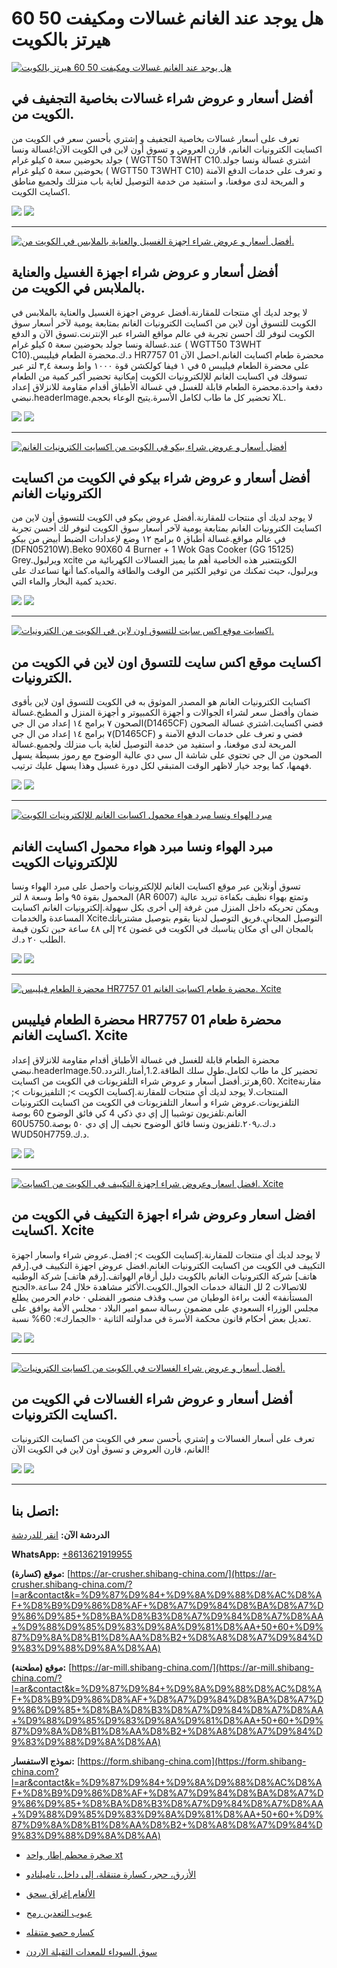 # هل يوجد عند الغانم غسالات ومكيفت 50 60 هيرتز بالكويت

<a href="https://swt.shibang-china.com/?l=ar&img&k=%D9%87%D9%84+%D9%8A%D9%88%D8%AC%D8%AF+%D8%B9%D9%86%D8%AF+%D8%A7%D9%84%D8%BA%D8%A7%D9%86%D9%85+%D8%BA%D8%B3%D8%A7%D9%84%D8%A7%D8%AA+%D9%88%D9%85%D9%83%D9%8A%D9%81%D8%AA+50+60+%D9%87%D9%8A%D8%B1%D8%AA%D8%B2+%D8%A8%D8%A7%D9%84%D9%83%D9%88%D9%8A%D8%AA" target="_blank">![هل يوجد عند الغانم غسالات ومكيفت 50 60 هيرتز بالكويت](http://static.shibang-china.com/all-800x300/767.jpg)</a>

## أفضل أسعار و عروض شراء غسالات بخاصية التجفيف في الكويت من.
تعرف على أسعار غسالات بخاصية التجفيف و إشتري بأحسن سعر في الكويت من اكسايت الكترونيات الغانم، قارن العروض و تسوق أون لاين في الكويت الآن!غسالة ونسا جولد بحوضين سعة ٥ كيلو غرام ( WGTT50 T3WHT C10.اشتري غسالة ونسا جولد بحوضين سعة ٥ كيلو غرام ( WGTT50 T3WHT C10) و تعرف على خدمات الدفع الآمنة و المريحة لدى موقعنا، و استفيد من خدمة التوصيل لغاية باب منزلك ولجميع مناطق اكسايت الكويت.


<a href="https://whatsapp.shibangsoft.com/WhatsApp.php" target="_blank" title="WhatsApp">![](http://static.shibang-china.com/icon/whatsapp.png)</a> <a href="https://swt.shibang-china.com/?l=ar&icon&k=%D9%87%D9%84+%D9%8A%D9%88%D8%AC%D8%AF+%D8%B9%D9%86%D8%AF+%D8%A7%D9%84%D8%BA%D8%A7%D9%86%D9%85+%D8%BA%D8%B3%D8%A7%D9%84%D8%A7%D8%AA+%D9%88%D9%85%D9%83%D9%8A%D9%81%D8%AA+50+60+%D9%87%D9%8A%D8%B1%D8%AA%D8%B2+%D8%A8%D8%A7%D9%84%D9%83%D9%88%D9%8A%D8%AA" target="_blank">![](http://static.shibang-china.com/icon/chat-ar.png)</a>

---

<a href="https://swt.shibang-china.com/?l=ar&img&k=%D9%87%D9%84+%D9%8A%D9%88%D8%AC%D8%AF+%D8%B9%D9%86%D8%AF+%D8%A7%D9%84%D8%BA%D8%A7%D9%86%D9%85+%D8%BA%D8%B3%D8%A7%D9%84%D8%A7%D8%AA+%D9%88%D9%85%D9%83%D9%8A%D9%81%D8%AA+50+60+%D9%87%D9%8A%D8%B1%D8%AA%D8%B2+%D8%A8%D8%A7%D9%84%D9%83%D9%88%D9%8A%D8%AA" target="_blank">![أفضل أسعار و عروض شراء اجهزة الغسيل والعناية بالملابس في الكويت من.](http://static.shibang-china.com/all-800x300/1134.jpg)</a>

## أفضل أسعار و عروض شراء اجهزة الغسيل والعناية بالملابس في الكويت من.
لا يوجد لديك أي منتجات للمقارنة.أفضل عروض اجهزة الغسيل والعناية بالملابس في الكويت للتسوق أون لاين من اكسايت الكترونيات الغانم بمتابعة يومية لآخر أسعار سوق الكويت لنوفر لك أحسن تجربة في عالم مواقع الشراء عبر الإنترنت.تسوق الآن و الدفع عند.غسالة ونسا جولد بحوضين سعة ٥ كيلو غرام ( WGTT50 T3WHT C10).د.ك.محضرة الطعام فيليبس HR7757 01 محضرة طعام اكسايت الغانم.احصل الآن على محضرة الطعام فيليبس ٥ في ١ فيفا كولكشن قوة ١٠٠٠ واط وسعة ٣,٤ لتر عبر تسوقك في اكسايت الغانم للإلكترونيات الكويت إمكانية تحضير أكبر كمية من الطعام دفعة واحدة.محضرة الطعام قابلة للغسل في غسالة الأطباق أقدام مقاومة للانزلاق إعداد نبضي.headerImage.تحضير كل ما طاب لكامل الأسرة.يتيح الوعاء بحجم XL.


<a href="https://whatsapp.shibangsoft.com/WhatsApp.php" target="_blank" title="WhatsApp">![](http://static.shibang-china.com/icon/whatsapp.png)</a> <a href="https://swt.shibang-china.com/?l=ar&icon&k=%D9%87%D9%84+%D9%8A%D9%88%D8%AC%D8%AF+%D8%B9%D9%86%D8%AF+%D8%A7%D9%84%D8%BA%D8%A7%D9%86%D9%85+%D8%BA%D8%B3%D8%A7%D9%84%D8%A7%D8%AA+%D9%88%D9%85%D9%83%D9%8A%D9%81%D8%AA+50+60+%D9%87%D9%8A%D8%B1%D8%AA%D8%B2+%D8%A8%D8%A7%D9%84%D9%83%D9%88%D9%8A%D8%AA" target="_blank">![](http://static.shibang-china.com/icon/chat-ar.png)</a>

---

<a href="https://swt.shibang-china.com/?l=ar&img&k=%D9%87%D9%84+%D9%8A%D9%88%D8%AC%D8%AF+%D8%B9%D9%86%D8%AF+%D8%A7%D9%84%D8%BA%D8%A7%D9%86%D9%85+%D8%BA%D8%B3%D8%A7%D9%84%D8%A7%D8%AA+%D9%88%D9%85%D9%83%D9%8A%D9%81%D8%AA+50+60+%D9%87%D9%8A%D8%B1%D8%AA%D8%B2+%D8%A8%D8%A7%D9%84%D9%83%D9%88%D9%8A%D8%AA" target="_blank">![أفضل أسعار و عروض شراء بيكو في الكويت من اكسايت الكترونيات الغانم](http://static.shibang-china.com/all-800x300/197.jpg)</a>

## أفضل أسعار و عروض شراء بيكو في الكويت من اكسايت الكترونيات الغانم
لا يوجد لديك أي منتجات للمقارنة.أفضل عروض بيكو في الكويت للتسوق أون لاين من اكسايت الكترونيات الغانم بمتابعة يومية لآخر أسعار سوق الكويت لنوفر لك أحسن تجربة في عالم مواقع.غسالة أطباق ٥ برامج ١٢ وضع لإعدادات الضبط أبيض من بيكو (DFN05210W).Beko 90X60 4 Burner + 1 Wok Gas Cooker (GG 15125) Grey.ويرلبول xcite الكويتتعتبر هذه الخاصية أهم ما يميز الغسالات الكهربائية من ويرلبول، حيث تمكنك من توفير الكثير من الوقت والطاقة والمياه.كما أنها تساعدك على تحديد كمية البخار والماء التي.


<a href="https://whatsapp.shibangsoft.com/WhatsApp.php" target="_blank" title="WhatsApp">![](http://static.shibang-china.com/icon/whatsapp.png)</a> <a href="https://swt.shibang-china.com/?l=ar&icon&k=%D9%87%D9%84+%D9%8A%D9%88%D8%AC%D8%AF+%D8%B9%D9%86%D8%AF+%D8%A7%D9%84%D8%BA%D8%A7%D9%86%D9%85+%D8%BA%D8%B3%D8%A7%D9%84%D8%A7%D8%AA+%D9%88%D9%85%D9%83%D9%8A%D9%81%D8%AA+50+60+%D9%87%D9%8A%D8%B1%D8%AA%D8%B2+%D8%A8%D8%A7%D9%84%D9%83%D9%88%D9%8A%D8%AA" target="_blank">![](http://static.shibang-china.com/icon/chat-ar.png)</a>

---

<a href="https://swt.shibang-china.com/?l=ar&img&k=%D9%87%D9%84+%D9%8A%D9%88%D8%AC%D8%AF+%D8%B9%D9%86%D8%AF+%D8%A7%D9%84%D8%BA%D8%A7%D9%86%D9%85+%D8%BA%D8%B3%D8%A7%D9%84%D8%A7%D8%AA+%D9%88%D9%85%D9%83%D9%8A%D9%81%D8%AA+50+60+%D9%87%D9%8A%D8%B1%D8%AA%D8%B2+%D8%A8%D8%A7%D9%84%D9%83%D9%88%D9%8A%D8%AA" target="_blank">![اكسايت موقع اكس سايت للتسوق اون لاين في الكويت من الكترونيات.](http://static.shibang-china.com/all-800x300/1461.jpg)</a>

## اكسايت موقع اكس سايت للتسوق اون لاين في الكويت من الكترونيات.
اكسايت الكترونيات الغانم هو المصدر الموثوق به في الكويت للتسوق اون لاين بأقوى ضمان وأفضل سعر لشراء الجوالات و أجهزة الكمبيوتر و أجهزة المنزل و المطبخ.غسالة الصحون ٧ برامج ١٤ إعداد من ال جي(D1465CF) فضي اكسايت.اشتري غسالة الصحون ٧ برامج ١٤ إعداد من ال جي(D1465CF) فضي و تعرف على خدمات الدفع الآمنة و المريحة لدى موقعنا، و استفيد من خدمة التوصيل لغاية باب منزلك ولجميع.غسالة الصحون من ال جي تحتوي على شاشة ال سي دي عالية الوضوح مع رموز بسيطة يسهل فهمها، كما يوجد خيار لاظهر الوقت المتبقي لكل دورة غسيل وهذا يسهل عليك ترتيب.


<a href="https://whatsapp.shibangsoft.com/WhatsApp.php" target="_blank" title="WhatsApp">![](http://static.shibang-china.com/icon/whatsapp.png)</a> <a href="https://swt.shibang-china.com/?l=ar&icon&k=%D9%87%D9%84+%D9%8A%D9%88%D8%AC%D8%AF+%D8%B9%D9%86%D8%AF+%D8%A7%D9%84%D8%BA%D8%A7%D9%86%D9%85+%D8%BA%D8%B3%D8%A7%D9%84%D8%A7%D8%AA+%D9%88%D9%85%D9%83%D9%8A%D9%81%D8%AA+50+60+%D9%87%D9%8A%D8%B1%D8%AA%D8%B2+%D8%A8%D8%A7%D9%84%D9%83%D9%88%D9%8A%D8%AA" target="_blank">![](http://static.shibang-china.com/icon/chat-ar.png)</a>

---

<a href="https://swt.shibang-china.com/?l=ar&img&k=%D9%87%D9%84+%D9%8A%D9%88%D8%AC%D8%AF+%D8%B9%D9%86%D8%AF+%D8%A7%D9%84%D8%BA%D8%A7%D9%86%D9%85+%D8%BA%D8%B3%D8%A7%D9%84%D8%A7%D8%AA+%D9%88%D9%85%D9%83%D9%8A%D9%81%D8%AA+50+60+%D9%87%D9%8A%D8%B1%D8%AA%D8%B2+%D8%A8%D8%A7%D9%84%D9%83%D9%88%D9%8A%D8%AA" target="_blank">![مبرد الهواء ونسا مبرد هواء محمول اكسايت الغانم للإلكترونيات الكويت](http://static.shibang-china.com/all-800x300/914.jpg)</a>

## مبرد الهواء ونسا مبرد هواء محمول اكسايت الغانم للإلكترونيات الكويت
تسوق أونلاين عبر موقع اكسايت الغانم للإلكترونيات واحصل على مبرد الهواء ونسا المحمول بقوة ٩٥ واط وسعة ٨ لتر (AR 6007) وتمتع بهواء نظيف بكفاءة تبريد عالية ويمكن تحريكه داخل المنزل مبن غرفة إلى أخرى بكل سهولة.إلكترونيات الغانم اكسايت المساعدة والخدمات Xciteالتوصيل المجاني.فريق التوصيل لدينا يقوم بتوصيل مشترياتك بالمجان الى أي مكان يناسبك في الكويت في غضون ٢٤ إلى ٤٨ ساعة حين تكون قيمة الطلب ٢٠ د.ك.


<a href="https://whatsapp.shibangsoft.com/WhatsApp.php" target="_blank" title="WhatsApp">![](http://static.shibang-china.com/icon/whatsapp.png)</a> <a href="https://swt.shibang-china.com/?l=ar&icon&k=%D9%87%D9%84+%D9%8A%D9%88%D8%AC%D8%AF+%D8%B9%D9%86%D8%AF+%D8%A7%D9%84%D8%BA%D8%A7%D9%86%D9%85+%D8%BA%D8%B3%D8%A7%D9%84%D8%A7%D8%AA+%D9%88%D9%85%D9%83%D9%8A%D9%81%D8%AA+50+60+%D9%87%D9%8A%D8%B1%D8%AA%D8%B2+%D8%A8%D8%A7%D9%84%D9%83%D9%88%D9%8A%D8%AA" target="_blank">![](http://static.shibang-china.com/icon/chat-ar.png)</a>

---

<a href="https://swt.shibang-china.com/?l=ar&img&k=%D9%87%D9%84+%D9%8A%D9%88%D8%AC%D8%AF+%D8%B9%D9%86%D8%AF+%D8%A7%D9%84%D8%BA%D8%A7%D9%86%D9%85+%D8%BA%D8%B3%D8%A7%D9%84%D8%A7%D8%AA+%D9%88%D9%85%D9%83%D9%8A%D9%81%D8%AA+50+60+%D9%87%D9%8A%D8%B1%D8%AA%D8%B2+%D8%A8%D8%A7%D9%84%D9%83%D9%88%D9%8A%D8%AA" target="_blank">![محضرة الطعام فيليبس HR7757 01 محضرة طعام اكسايت الغانم. Xcite](http://static.shibang-china.com/all-800x300/1198.jpg)</a>

## محضرة الطعام فيليبس HR7757 01 محضرة طعام اكسايت الغانم. Xcite
محضرة الطعام قابلة للغسل في غسالة الأطباق أقدام مقاومة للانزلاق إعداد نبضي.headerImage.تحضير كل ما طاب لكامل.طول سلك الطاقة.1.2,أمتار.التردد.50 60,هرتز.أفضل أسعار و عروض شراء التلفزيونات في الكويت من اكسايت. Xciteمقارنة المنتجات.لا يوجد لديك أي منتجات للمقارنة.إكسايت الكويت &gt;; التلفيزيونات &gt;; التلفزيونات.عروض شراء و أسعار التلفزيونات في الكويت من اكسايت الكترونيات الغانم.تلفزيون توشيبا إل إي دي ذكي 4 كي فائق الوضوح 60 بوصة 60U5750.د.ك.٢٠٩٫.تلفزيون ونسا فائق الوضوح نحيف إل إي دي ٥٠ بوصة WUD50H7759.د.ك.


<a href="https://whatsapp.shibangsoft.com/WhatsApp.php" target="_blank" title="WhatsApp">![](http://static.shibang-china.com/icon/whatsapp.png)</a> <a href="https://swt.shibang-china.com/?l=ar&icon&k=%D9%87%D9%84+%D9%8A%D9%88%D8%AC%D8%AF+%D8%B9%D9%86%D8%AF+%D8%A7%D9%84%D8%BA%D8%A7%D9%86%D9%85+%D8%BA%D8%B3%D8%A7%D9%84%D8%A7%D8%AA+%D9%88%D9%85%D9%83%D9%8A%D9%81%D8%AA+50+60+%D9%87%D9%8A%D8%B1%D8%AA%D8%B2+%D8%A8%D8%A7%D9%84%D9%83%D9%88%D9%8A%D8%AA" target="_blank">![](http://static.shibang-china.com/icon/chat-ar.png)</a>

---

<a href="https://swt.shibang-china.com/?l=ar&img&k=%D9%87%D9%84+%D9%8A%D9%88%D8%AC%D8%AF+%D8%B9%D9%86%D8%AF+%D8%A7%D9%84%D8%BA%D8%A7%D9%86%D9%85+%D8%BA%D8%B3%D8%A7%D9%84%D8%A7%D8%AA+%D9%88%D9%85%D9%83%D9%8A%D9%81%D8%AA+50+60+%D9%87%D9%8A%D8%B1%D8%AA%D8%B2+%D8%A8%D8%A7%D9%84%D9%83%D9%88%D9%8A%D8%AA" target="_blank">![افضل اسعار وعروض شراء اجهزة التكييف في الكويت من اكسايت. Xcite](http://static.shibang-china.com/all-800x300/1336.jpg)</a>

## افضل اسعار وعروض شراء اجهزة التكييف في الكويت من اكسايت. Xcite
لا يوجد لديك أي منتجات للمقارنة.إكسايت الكويت &gt;; افضل.عروض شراء واسعار اجهزة التكييف في الكويت من اكسايت الكترونيات الغانم.افضل عروض اجهزة التكييف في.[رقم هاتف] شركة الكترونيات الغانم بالكويت دليل أرقام الهواتف.[رقم هاتف] شركة الوطنيه للاتصالات 2 لل النقالة خدمات الجوال.الكويت.الأكثر مشاهدة خلال 24 ساعة.«الجنح المستأنفة» ألغت براءة الوطيان من سب وقذف منصور الفضلي &middot; خادم الحرمين يطلع مجلس الوزراء السعودي على مضمون رسالة سمو امير البلاد &middot; مجلس الأمة يوافق على تعديل بعض أحكام قانون محكمة الأسرة في مداولته الثانية &middot; «الجمارك»: 60% نسبة.


<a href="https://whatsapp.shibangsoft.com/WhatsApp.php" target="_blank" title="WhatsApp">![](http://static.shibang-china.com/icon/whatsapp.png)</a> <a href="https://swt.shibang-china.com/?l=ar&icon&k=%D9%87%D9%84+%D9%8A%D9%88%D8%AC%D8%AF+%D8%B9%D9%86%D8%AF+%D8%A7%D9%84%D8%BA%D8%A7%D9%86%D9%85+%D8%BA%D8%B3%D8%A7%D9%84%D8%A7%D8%AA+%D9%88%D9%85%D9%83%D9%8A%D9%81%D8%AA+50+60+%D9%87%D9%8A%D8%B1%D8%AA%D8%B2+%D8%A8%D8%A7%D9%84%D9%83%D9%88%D9%8A%D8%AA" target="_blank">![](http://static.shibang-china.com/icon/chat-ar.png)</a>

---

<a href="https://swt.shibang-china.com/?l=ar&img&k=%D9%87%D9%84+%D9%8A%D9%88%D8%AC%D8%AF+%D8%B9%D9%86%D8%AF+%D8%A7%D9%84%D8%BA%D8%A7%D9%86%D9%85+%D8%BA%D8%B3%D8%A7%D9%84%D8%A7%D8%AA+%D9%88%D9%85%D9%83%D9%8A%D9%81%D8%AA+50+60+%D9%87%D9%8A%D8%B1%D8%AA%D8%B2+%D8%A8%D8%A7%D9%84%D9%83%D9%88%D9%8A%D8%AA" target="_blank">![أفضل أسعار و عروض شراء الغسالات في الكويت من اكسايت الكترونيات.](http://static.shibang-china.com/all-800x300/578.jpg)</a>

## أفضل أسعار و عروض شراء الغسالات في الكويت من اكسايت الكترونيات.
تعرف على أسعار الغسالات و إشتري بأحسن سعر في الكويت من اكسايت الكترونيات الغانم، قارن العروض و تسوق أون لاين في الكويت الآن!

<a href="https://whatsapp.shibangsoft.com/WhatsApp.php" target="_blank" title="WhatsApp">![](http://static.shibang-china.com/icon/whatsapp.png)</a> <a href="https://swt.shibang-china.com/?l=ar&icon&k=%D9%87%D9%84+%D9%8A%D9%88%D8%AC%D8%AF+%D8%B9%D9%86%D8%AF+%D8%A7%D9%84%D8%BA%D8%A7%D9%86%D9%85+%D8%BA%D8%B3%D8%A7%D9%84%D8%A7%D8%AA+%D9%88%D9%85%D9%83%D9%8A%D9%81%D8%AA+50+60+%D9%87%D9%8A%D8%B1%D8%AA%D8%B2+%D8%A8%D8%A7%D9%84%D9%83%D9%88%D9%8A%D8%AA" target="_blank">![](http://static.shibang-china.com/icon/chat-ar.png)</a>

---
## اتصل بنا:

**الدردشة الآن:** [انقر للدردشة](https://swt.shibang-china.com?l=ar&contact&k=%D9%87%D9%84+%D9%8A%D9%88%D8%AC%D8%AF+%D8%B9%D9%86%D8%AF+%D8%A7%D9%84%D8%BA%D8%A7%D9%86%D9%85+%D8%BA%D8%B3%D8%A7%D9%84%D8%A7%D8%AA+%D9%88%D9%85%D9%83%D9%8A%D9%81%D8%AA+50+60+%D9%87%D9%8A%D8%B1%D8%AA%D8%B2+%D8%A8%D8%A7%D9%84%D9%83%D9%88%D9%8A%D8%AA)

**WhatsApp:**  [+8613621919955](https://whatsapp.shibangsoft.com/WhatsApp.php)

**موقع (كسارة):** [https://ar-crusher.shibang-china.com/](https://ar-crusher.shibang-china.com/?l=ar&contact&k=%D9%87%D9%84+%D9%8A%D9%88%D8%AC%D8%AF+%D8%B9%D9%86%D8%AF+%D8%A7%D9%84%D8%BA%D8%A7%D9%86%D9%85+%D8%BA%D8%B3%D8%A7%D9%84%D8%A7%D8%AA+%D9%88%D9%85%D9%83%D9%8A%D9%81%D8%AA+50+60+%D9%87%D9%8A%D8%B1%D8%AA%D8%B2+%D8%A8%D8%A7%D9%84%D9%83%D9%88%D9%8A%D8%AA)

**موقع (مطحنة):** [https://ar-mill.shibang-china.com/](https://ar-mill.shibang-china.com/?l=ar&contact&k=%D9%87%D9%84+%D9%8A%D9%88%D8%AC%D8%AF+%D8%B9%D9%86%D8%AF+%D8%A7%D9%84%D8%BA%D8%A7%D9%86%D9%85+%D8%BA%D8%B3%D8%A7%D9%84%D8%A7%D8%AA+%D9%88%D9%85%D9%83%D9%8A%D9%81%D8%AA+50+60+%D9%87%D9%8A%D8%B1%D8%AA%D8%B2+%D8%A8%D8%A7%D9%84%D9%83%D9%88%D9%8A%D8%AA)

**نموذج الاستفسار:** [https://form.shibang-china.com](https://form.shibang-china.com?l=ar&contact&k=%D9%87%D9%84+%D9%8A%D9%88%D8%AC%D8%AF+%D8%B9%D9%86%D8%AF+%D8%A7%D9%84%D8%BA%D8%A7%D9%86%D9%85+%D8%BA%D8%B3%D8%A7%D9%84%D8%A7%D8%AA+%D9%88%D9%85%D9%83%D9%8A%D9%81%D8%AA+50+60+%D9%87%D9%8A%D8%B1%D8%AA%D8%B2+%D8%A8%D8%A7%D9%84%D9%83%D9%88%D9%8A%D8%AA)

* [صخرة محطم إطار واحد xt](../31/%D8%B5%D8%AE%D8%B1%D8%A9%20%D9%85%D8%AD%D8%B7%D9%85%20%D8%A5%D8%B7%D8%A7%D8%B1%20%D9%88%D8%A7%D8%AD%D8%AF%20xt.md)

* [الأزرق، حجر، كسارة متنقلة، إلى داخل، تاميلنادو](../31/%D8%A7%D9%84%D8%A3%D8%B2%D8%B1%D9%82%D8%8C%20%D8%AD%D8%AC%D8%B1%D8%8C%20%D9%83%D8%B3%D8%A7%D8%B1%D8%A9%20%D9%85%D8%AA%D9%86%D9%82%D9%84%D8%A9%D8%8C%20%D8%A5%D9%84%D9%89%20%D8%AF%D8%A7%D8%AE%D9%84%D8%8C%20%D8%AA%D8%A7%D9%85%D9%8A%D9%84%D9%86%D8%A7%D8%AF%D9%88.md)

* [الألغام إغراق سحق](../33/%D8%A7%D9%84%D8%A3%D9%84%D8%BA%D8%A7%D9%85%20%D8%A5%D8%BA%D8%B1%D8%A7%D9%82%20%D8%B3%D8%AD%D9%82.md)

* [عيوب التعدين رمح](../32/%D8%B9%D9%8A%D9%88%D8%A8%20%D8%A7%D9%84%D8%AA%D8%B9%D8%AF%D9%8A%D9%86%20%D8%B1%D9%85%D8%AD.md)

* [كساره حصو متنقله](../33/%D9%83%D8%B3%D8%A7%D8%B1%D9%87%20%D8%AD%D8%B5%D9%88%20%D9%85%D8%AA%D9%86%D9%82%D9%84%D9%87.md)

* [سوق السوداء للمعدات الثقيلة الاردن](../35/%D8%B3%D9%88%D9%82%20%D8%A7%D9%84%D8%B3%D9%88%D8%AF%D8%A7%D8%A1%20%D9%84%D9%84%D9%85%D8%B9%D8%AF%D8%A7%D8%AA%20%D8%A7%D9%84%D8%AB%D9%82%D9%8A%D9%84%D8%A9%20%D8%A7%D9%84%D8%A7%D8%B1%D8%AF%D9%86.md)